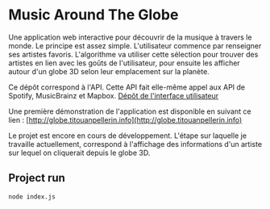 # Music Around The Globe

Une application web interactive pour découvrir de la musique à travers le monde. Le principe est assez simple. L'utilisateur commence par renseigner ses artistes favoris. L'algorithme va utiliser cette sélection pour trouver des artistes en lien avec les goûts de l'utilisateur, pour ensuite les afficher autour d'un globe 3D selon leur emplacement sur la planète.

Ce dépôt correspond à l'API. Cette API fait elle-même appel aux API de Spotify, MusicBrainz et Mapbox. 
[Dépôt de l'interface utilisateur](https://github.com/titouan-pellerin/music-around-the-globe)

Une première démonstration de l'application est disponible en suivant ce lien :
[http://globe.titouanpellerin.info](http://globe.titouanpellerin.info)

Le projet est encore en cours de développement. L'étape sur laquelle je travaille actuellement, correspond à l'affichage des informations d'un artiste sur lequel on cliquerait depuis le globe 3D.

## Project run
```
node index.js
```
